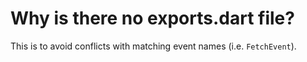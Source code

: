 # Why is there no exports.dart file?

This is to avoid conflicts with matching event names (i.e. `FetchEvent`).
